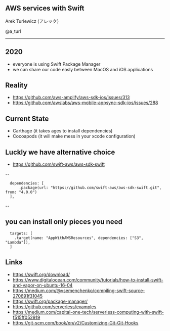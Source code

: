 ## AWS services with Swift

Arek Turlewicz
(アレック）

@a_turl

---

## 2020

  - everyone is using Swift Package Manager
  - we can share our code easly between MacOS and iOS applications

## Reality

  - https://github.com/aws-amplify/aws-sdk-ios/issues/313
  - https://github.com/awslabs/aws-mobile-appsync-sdk-ios/issues/288

## Current State

  - Carthage (it takes ages to install dependencies)
  - Cocoapods (it will make mess in your xcode configuration)

## Luckly we have alternative choice

  - https://github.com/swift-aws/aws-sdk-swift

--

  ```
    dependencies: [
        .package(url: "https://github.com/swift-aws/aws-sdk-swift.git", from: "4.0.0")
    ],
  ```

--
## you can install only pieces you need

  ```
    targets: [
      .target(name: "AppWithAWSResources", dependencies: ["S3", "Lambda"]),
    ]
  ```



## Links
- https://swift.org/download/
- https://www.digitalocean.com/community/tutorials/how-to-install-swift-and-vapor-on-ubuntu-16-04
- https://medium.com/@vsemenchenko/compiling-swift-source-270691f31045
- https://swift.org/package-manager/
- https://github.com/serverless/examples
- https://medium.com/capital-one-tech/serverless-computing-with-swift-f515ff052919
- https://git-scm.com/book/en/v2/Customizing-Git-Git-Hooks
